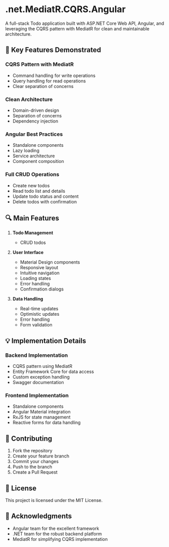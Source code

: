 # .net.MediatR.CQRS.Angular
A full-stack Todo application built with ASP.NET Core Web API, Angular, and leveraging the CQRS pattern with MediatR for clean and maintainable architecture.

## 🎯 Key Features Demonstrated

### CQRS Pattern with MediatR
- Command handling for write operations
- Query handling for read operations
- Clear separation of concerns

### Clean Architecture
- Domain-driven design
- Separation of concerns
- Dependency injection

### Angular Best Practices
- Standalone components
- Lazy loading
- Service architecture
- Component composition

### Full CRUD Operations
- Create new todos
- Read todo list and details
- Update todo status and content
- Delete todos with confirmation

## 🔍 Main Features

1. **Todo Management**
   - CRUD todos
   
2. **User Interface**
   - Material Design components
   - Responsive layout
   - Intuitive navigation
   - Loading states
   - Error handling
   - Confirmation dialogs

3. **Data Handling**
   - Real-time updates
   - Optimistic updates
   - Error handling
   - Form validation

## 💡 Implementation Details

### Backend Implementation
- CQRS pattern using MediatR
- Entity Framework Core for data access
- Custom exception handling
- Swagger documentation

### Frontend Implementation
- Standalone components
- Angular Material integration
- RxJS for state management
- Reactive forms for data handling

## 🤝 Contributing

1. Fork the repository
2. Create your feature branch
3. Commit your changes
4. Push to the branch
5. Create a Pull Request

## 📝 License

This project is licensed under the MIT License.

## 🙏 Acknowledgments

- Angular team for the excellent framework
- .NET team for the robust backend platform
- MediatR for simplifying CQRS implementation
